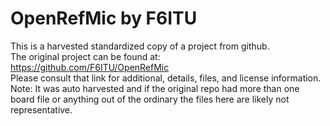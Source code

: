 
# OpenRefMic by F6ITU  
This is a harvested standardized copy of a project from github.  
The original project can be found at:  
https://github.com/F6ITU/OpenRefMic  
Please consult that link for additional, details, files, and license information.  
Note: It was auto harvested and if the original repo had more than one board file or anything out of the ordinary the files here are likely not representative.  
    